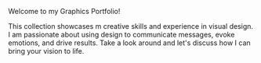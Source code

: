 Welcome to my Graphics Portfolio!

This collection showcases m creative skills and experience in visual design. I am passionate about using design to communicate messages, evoke emotions, and drive results. Take a look around and let's discuss how I can bring your vision to life.
